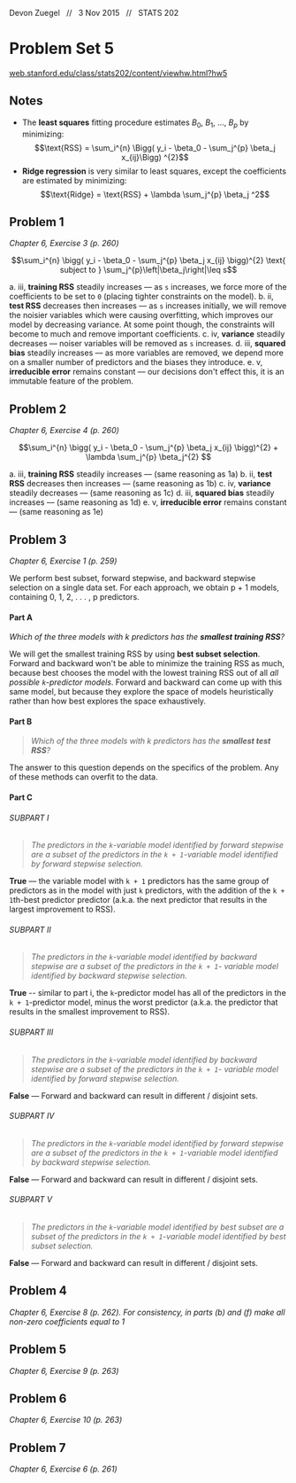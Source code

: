 Devon Zuegel &nbsp; // &nbsp; 3 Nov 2015 &nbsp; // &nbsp; STATS 202

# Problem Set 5 #

[web.stanford.edu/class/stats202/content/viewhw.html?hw5](http://web.stanford.edu/class/stats202/content/viewhw.html?hw5)

## Notes ##

- The **least squares** fitting procedure estimates $B_0$, $B_1$, ..., $B_p$ by minimizing: $$\text{RSS} = \sum_i^{n} \Bigg( y_i - \beta_0 - \sum_j^{p} \beta_j x_{ij}\Bigg) ^{2}$$
- **Ridge regression** is very similar to least squares, except the coefficients are estimated by minimizing: $$\text{Ridge} = \text{RSS} + \lambda \sum_j^{p} \beta_j ^2$$

## Problem 1 ##

*Chapter 6, Exercise 3 (p. 260)*

$$\sum_i^{n} \bigg( y_i - \beta_0 - \sum_j^{p} \beta_j x_{ij} \bigg)^{2} \text{ subject to } \sum_j^{p}\left|\beta_j\right|\leq s$$

a. iii, **training RSS** steadily increases –– as `s` increases, we force more of the coefficients to be set to `0` (placing tighter constraints on the model).
b. ii, **test RSS** decreases then increases –– as `s` increases initially, we will remove the noisier variables which were causing overfitting, which improves our model by decreasing variance. At some point though, the constraints will become to much and remove important coefficients.
c. iv, **variance** steadily decreases –– noiser variables will be removed as `s` increases.
d. iii, **squared bias** steadily increases –– as more variables are removed, we depend more on a smaller number of predictors and the biases they introduce.
e. v, **irreducible error** remains constant –– our decisions don't effect this, it is an immutable feature of the problem.

## Problem 2 ##

*Chapter 6, Exercise 4 (p. 260)*

$$\sum_i^{n} \bigg( y_i - \beta_0 - \sum_j^{p} \beta_j x_{ij} \bigg)^{2} + \lambda \sum_j^{p} \beta_j^{2} $$

a. iii, **training RSS** steadily increases –– (same reasoning as 1a)
b. ii, **test RSS** decreases then increases –– (same reasoning as 1b)
c. iv, **variance** steadily decreases –– (same reasoning as 1c)
d. iii, **squared bias** steadily increases –– (same reasoning as 1d)
e. v, **irreducible error** remains constant –– (same reasoning as 1e)

## Problem 3 ##

*Chapter 6, Exercise 1 (p. 259)*

We perform best subset, forward stepwise, and backward stepwise selection on a single data set. For each approach, we obtain p + 1 models, containing 0, 1, 2, . . . , p predictors.

#### Part A ####

*Which of the three models with k predictors has the **smallest training RSS**?*

We will get the smallest training RSS by using **best subset selection**. Forward and backward won't be able to minimize the training RSS as much, because best chooses the model with the lowest training RSS out of all *all possible `k`-predictor models*. Forward and backward can come up with this same model, but because they explore the space of models heuristically rather than how best explores the space exhaustively.

#### Part B ####

> *Which of the three models with k predictors has the **smallest test RSS**?*

The answer to this question depends on the specifics of the problem. Any of these methods can overfit to the data.

#### Part C ####

###### SUBPART I ######

> *The predictors in the `k`-variable model identified by forward stepwise are a subset of the predictors in the `k + 1`-variable model identified by forward stepwise selection.*

**True** –– the variable model with `k + 1` predictors has the same group of predictors as in the model with just `k` predictors, with the addition of the `k + 1`th-best predictor predictor (a.k.a. the next predictor that results in the largest improvement to RSS).

###### SUBPART II ######

> *The predictors in the `k`-variable model identified by backward stepwise are a subset of the predictors in the `k + 1`- variable model identified by backward stepwise selection.*

**True** -- similar to part i, the `k`-predictor model has all of the predictors in the `k + 1`-predictor model, minus the worst predictor (a.k.a. the predictor that results in the smallest improvement to RSS).

###### SUBPART III ######

> *The predictors in the `k`-variable model identified by backward stepwise are a subset of the predictors in the `k + 1`- variable model identified by forward stepwise selection.*

**False** –– Forward and backward can result in different / disjoint sets.

###### SUBPART IV ######

> *The predictors in the `k`-variable model identified by forward stepwise are a subset of the predictors in the `k + 1`-variable model identified by backward stepwise selection.*

**False** –– Forward and backward can result in different / disjoint sets.

###### SUBPART V ######

> *The predictors in the `k`-variable model identified by best subset are a subset of the predictors in the `k + 1`-variable model identified by best subset selection.*

**False** –– Forward and backward can result in different / disjoint sets.

## Problem 4 ##

*Chapter 6, Exercise 8 (p. 262). For consistency, in parts (b) and (f) make all non-zero coefficients equal to 1*

## Problem 5 ##

*Chapter 6, Exercise 9 (p. 263)*

## Problem 6 ##

*Chapter 6, Exercise 10 (p. 263)*

## Problem 7 ##

*Chapter 6, Exercise 6 (p. 261)*